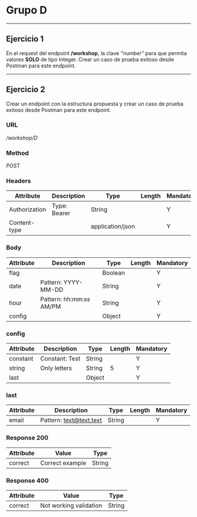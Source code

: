 # Grupo D

---

## Ejercicio 1
En el request del endpoint **/workshop**, la clave *"number"* para que permita valores **SOLO** de tipo Integer. Crear un caso de prueba exitoso desde Postman para este endpoint.

---

## Ejercicio 2
Crear un endpoint con la estructura propuesta y crear un caso de prueba exitoso desde Postman para este endpoint.

### URL
*/workshop/D*
### Method
*POST*

### Headers

| Attribute     | Description       | Type               | Length  | Mandatory |
|---------------|-------------------|--------------------|---------|-----------|
| Authorization | Type: Bearer      | String             |         | Y         |
| Content-type  |                   | application/json   |         | Y         |

### Body

| Attribute | Description            | Type    | Length | Mandatory |
|-----------|------------------------|---------|--------|-----------|
| flag      |                        | Boolean |        | Y         |
| date      | Pattern: YYYY-MM-DD    | String  |        | Y         |
| hour      | Pattern: hh:mm:ss AM/PM| String  |        | Y         |
| config    |                        | Object  |        | Y         |

### config

| Attribute | Description    | Type    | Length | Mandatory |
|-----------|----------------|---------|--------|-----------|
| constant  | Constant: Test | String  |        | Y         |
| string    | Only letters   | String  | 5      | Y         |
| last      |                | Object  |        | Y         |


### last

| Attribute | Description              | Type    | Length | Mandatory |
|-----------|--------------------------|---------|--------|-----------|
| email     | Pattern: text@text.text  | String  |        | Y         |

### Response 200

| Attribute | Value                            | Type              |
|-----------|----------------------------------|-------------------|
| correct   | Correct example                  | String            |

### Response 400

| Attribute | Value                            | Type              |
|-----------|----------------------------------|-------------------|
| correct   | Not working validation           | String            |


